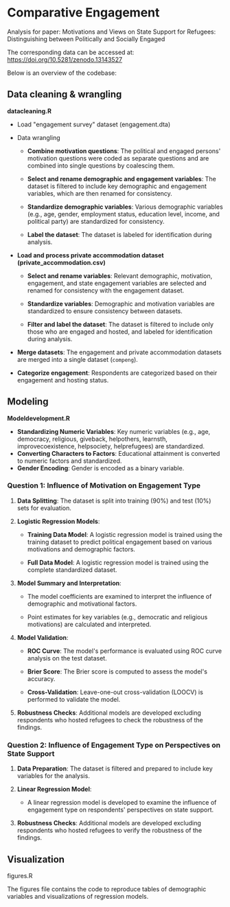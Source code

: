 # Comparative Engagement

Analysis for paper: Motivations and Views on State Support for Refugees: Distinguishing between Politically and Socially Engaged

The corresponding data can be accessed at: <https://doi.org/10.5281/zenodo.13143527>

Below is an overview of the codebase:

## Data cleaning & wrangling

**datacleaning.R**

-   Load "engagement survey" dataset (engagement.dta)

-   Data wrangling

    -   **Combine motivation questions**: The political and engaged persons' motivation questions were coded as separate questions and are combined into single questions by coalescing them.

    -   **Select and rename demographic and engagement variables**: The dataset is filtered to include key demographic and engagement variables, which are then renamed for consistency.

    -   **Standardize demographic variables**: Various demographic variables (e.g., age, gender, employment status, education level, income, and political party) are standardized for consistency.

    -   **Label the dataset**: The dataset is labeled for identification during analysis.

-   **Load and process private accommodation dataset (private_accommodation.csv)**

    -   **Select and rename variables**: Relevant demographic, motivation, engagement, and state engagement variables are selected and renamed for consistency with the engagement dataset.

    -   **Standardize variables**: Demographic and motivation variables are standardized to ensure consistency between datasets.

    -   **Filter and label the dataset**: The dataset is filtered to include only those who are engaged and hosted, and labeled for identification during analysis.

-   **Merge datasets**: The engagement and private accommodation datasets are merged into a single dataset (`compeng`).

-   **Categorize engagement**: Respondents are categorized based on their engagement and hosting status.

## Modeling

**Modeldevelopment.R**

-   **Standardizing Numeric Variables**: Key numeric variables (e.g., age, democracy, religious, giveback, helpothers, learnsth, improvecoexistence, helpsociety, helprefugees) are standardized.
-   **Converting Characters to Factors**: Educational attainment is converted to numeric factors and standardized.
-   **Gender Encoding**: Gender is encoded as a binary variable.

### Question 1: Influence of Motivation on Engagement Type

1.  **Data Splitting**: The dataset is split into training (90%) and test (10%) sets for evaluation.

2.  **Logistic Regression Models**:

    -   **Training Data Model**: A logistic regression model is trained using the training dataset to predict political engagement based on various motivations and demographic factors.

    -   **Full Data Model**: A logistic regression model is trained using the complete standardized dataset.

3.  **Model Summary and Interpretation**:

    -   The model coefficients are examined to interpret the influence of demographic and motivational factors.

    -   Point estimates for key variables (e.g., democratic and religious motivations) are calculated and interpreted.

4.  **Model Validation**:

    -   **ROC Curve**: The model's performance is evaluated using ROC curve analysis on the test dataset.

    -   **Brier Score**: The Brier score is computed to assess the model's accuracy.

    -   **Cross-Validation**: Leave-one-out cross-validation (LOOCV) is performed to validate the model.

5.  **Robustness Checks**: Additional models are developed excluding respondents who hosted refugees to check the robustness of the findings.

### Question 2: Influence of Engagement Type on Perspectives on State Support

1.  **Data Preparation**: The dataset is filtered and prepared to include key variables for the analysis.

2.  **Linear Regression Model**:

    -   A linear regression model is developed to examine the influence of engagement type on respondents' perspectives on state support.

3.  **Robustness Checks**: Additional models are developed excluding respondents who hosted refugees to verify the robustness of the findings.

## Visualization

figures.R

The figures file contains the code to reproduce tables of demographic variables and visualizations of regression models.
